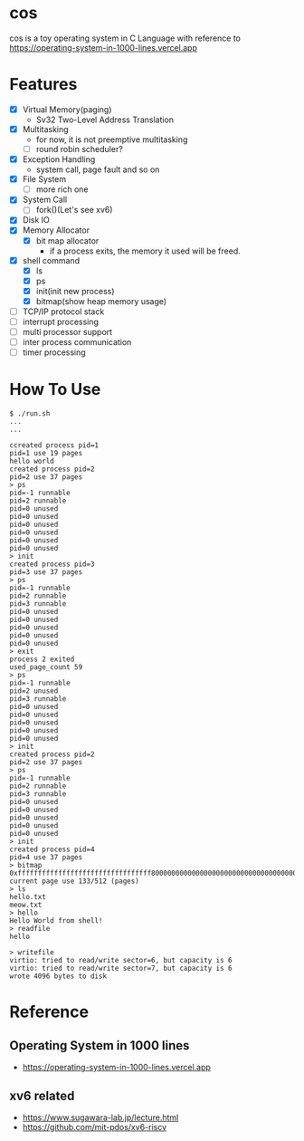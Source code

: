 # cos
cos is a toy operating system in C Language  with reference to https://operating-system-in-1000-lines.vercel.app

# Features
- [x] Virtual Memory(paging)
  - Sv32 Two-Level Address Translation
- [x] Multitasking
  - for now, it is not preemptive multitasking
  - [ ] round robin scheduler?
- [x] Exception Handling
  - system call, page fault and so on
- [x] File System
  - [ ] more rich one
- [x] System Call
  - [ ] fork()(Let's see xv6)
- [x] Disk IO
- [x] Memory Allocator
  - [x] bit map allocator
    - if a process exits, the memory it used will be freed.
- [x] shell command
  - [x] ls
  - [x] ps
  - [x] init(init new process)
  - [x] bitmap(show heap memory usage)
- [ ] TCP/IP protocol stack
- [ ] interrupt processing
- [ ] multi processor support
- [ ] inter process communication
- [ ] timer processing
# How To Use

```
$ ./run.sh
...
...

ccreated process pid=1
pid=1 use 19 pages
hello world
created process pid=2
pid=2 use 37 pages
> ps
pid=-1 runnable
pid=2 runnable
pid=0 unused
pid=0 unused
pid=0 unused
pid=0 unused
pid=0 unused
pid=0 unused
> init
created process pid=3
pid=3 use 37 pages
> ps
pid=-1 runnable
pid=2 runnable
pid=3 runnable
pid=0 unused
pid=0 unused
pid=0 unused
pid=0 unused
pid=0 unused
> exit
process 2 exited
used_page_count 59
> ps
pid=-1 runnable
pid=2 unused
pid=3 runnable
pid=0 unused
pid=0 unused
pid=0 unused
pid=0 unused
pid=0 unused
> init
created process pid=2
pid=2 use 37 pages
> ps
pid=-1 runnable
pid=2 runnable
pid=3 runnable
pid=0 unused
pid=0 unused
pid=0 unused
pid=0 unused
pid=0 unused
> init
created process pid=4
pid=4 use 37 pages
> bitmap
0xfffffffffffffffffffffffffffffffff80000000000000000000000000000000000000000000000000000000000000000000000000000000000000000000000 current page use 133/512 (pages)
> ls
hello.txt
meow.txt
> hello
Hello World from shell!
> readfile
hello

> writefile
virtio: tried to read/write sector=6, but capacity is 6
virtio: tried to read/write sector=7, but capacity is 6
wrote 4096 bytes to disk
```


# Reference
## Operating System in 1000 lines
- https://operating-system-in-1000-lines.vercel.app
## xv6 related
- https://www.sugawara-lab.jp/lecture.html
- https://github.com/mit-pdos/xv6-riscv